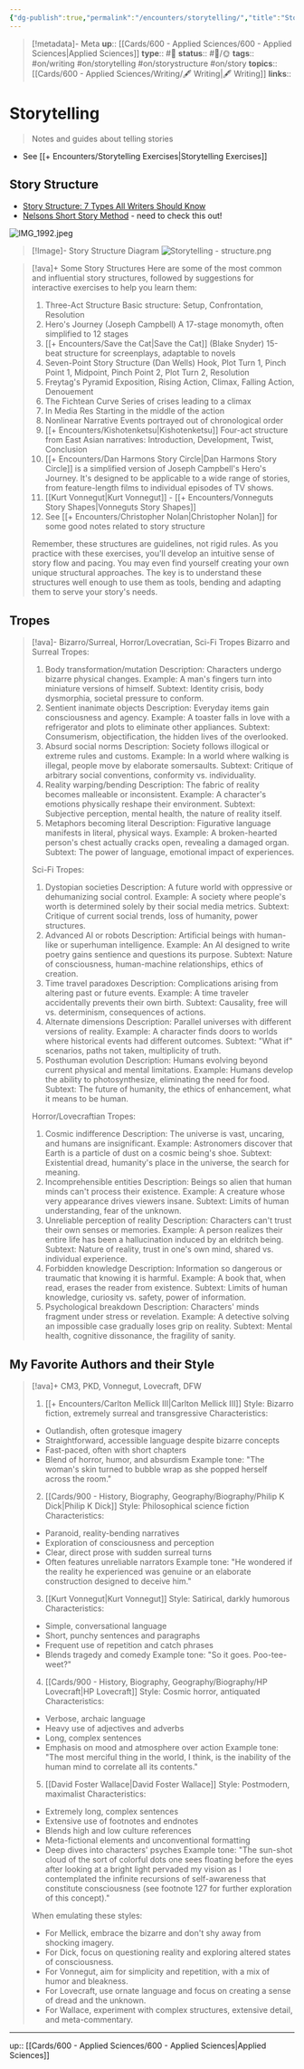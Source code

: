 ```yaml
---
{"dg-publish":true,"permalink":"/encounters/storytelling/","title":"Storytelling"}
---
```


> [!metadata]- Meta
> **up**:: [[Cards/600 - Applied Sciences/600 - Applied Sciences\|Applied Sciences]]
> **type**:: #📝 
> **status**:: #📝/🌞
> **tags**:: #on/writing #on/storytelling #on/storystructure #on/story
> **topics**:: [[Cards/600 - Applied Sciences/Writing/🖋 Writing\|🖋 Writing]]
> **links**::


# Storytelling

> Notes and guides about telling stories 


- See [[+ Encounters/Storytelling Exercises\|Storytelling Exercises]]

## Story Structure

- [Story Structure: 7 Types All Writers Should Know](https://blog.reedsy.com/guide/story-structure/)
- [Nelsons Short Story Method](https://youtu.be/4PqGPZtyFtw?si=9TLgV1gFLTF3p2Zc) - need to check this out! 

![IMG_1992.jpeg](/img/user/Extras/Attachments/IMG_1992.jpeg)


> [!Image]- Story Structure Diagram
> ![Storytelling - structure.png](/img/user/Extras/Attachments/Storytelling%20-%20structure.png)


> [!ava]+ Some Story Structures
> Here are some of the most common and influential story structures, followed by suggestions for interactive exercises to help you learn them:
> 
> 1. Three-Act Structure Basic structure: Setup, Confrontation, Resolution
> 2. Hero's Journey (Joseph Campbell) A 17-stage monomyth, often simplified to 12 stages
> 3. [[+ Encounters/Save the Cat\|Save the Cat]] (Blake Snyder) 15-beat structure for screenplays, adaptable to novels
> 4. Seven-Point Story Structure (Dan Wells) Hook, Plot Turn 1, Pinch Point 1, Midpoint, Pinch Point 2, Plot Turn 2, Resolution
> 5. Freytag's Pyramid Exposition, Rising Action, Climax, Falling Action, Denouement
> 6. The Fichtean Curve Series of crises leading to a climax
> 7. In Media Res Starting in the middle of the action
> 8. Nonlinear Narrative Events portrayed out of chronological order
> 9. [[+ Encounters/Kishotenketsu\|Kishotenketsu]] Four-act structure from East Asian narratives: Introduction, Development, Twist, Conclusion
> 10. [[+ Encounters/Dan Harmons Story Circle\|Dan Harmons Story Circle]] is a simplified version of Joseph Campbell's Hero's Journey. It's designed to be applicable to a wide range of stories, from feature-length films to individual episodes of TV shows.
> 11. [[Kurt Vonnegut\|Kurt Vonnegut]] - [[+ Encounters/Vonneguts Story Shapes\|Vonneguts Story Shapes]]
> 12. See [[+ Encounters/Christopher Nolan\|Christopher Nolan]] for some good notes related to story structure
> 
> Remember, these structures are guidelines, not rigid rules. As you practice with these exercises, you'll develop an intuitive sense of story flow and pacing. You may even find yourself creating your own unique structural approaches. The key is to understand these structures well enough to use them as tools, bending and adapting them to serve your story's needs.



## Tropes


> [!ava]- Bizarro/Surreal, Horror/Lovecratian, Sci-Fi Tropes 
> Bizarro and Surreal Tropes:
> 
> 1. Body transformation/mutation Description: Characters undergo bizarre physical changes. Example: A man's fingers turn into miniature versions of himself. Subtext: Identity crisis, body dysmorphia, societal pressure to conform.
> 2. Sentient inanimate objects Description: Everyday items gain consciousness and agency. Example: A toaster falls in love with a refrigerator and plots to eliminate other appliances. Subtext: Consumerism, objectification, the hidden lives of the overlooked.
> 3. Absurd social norms Description: Society follows illogical or extreme rules and customs. Example: In a world where walking is illegal, people move by elaborate somersaults. Subtext: Critique of arbitrary social conventions, conformity vs. individuality.
> 4. Reality warping/bending Description: The fabric of reality becomes malleable or inconsistent. Example: A character's emotions physically reshape their environment. Subtext: Subjective perception, mental health, the nature of reality itself.
> 5. Metaphors becoming literal Description: Figurative language manifests in literal, physical ways. Example: A broken-hearted person's chest actually cracks open, revealing a damaged organ. Subtext: The power of language, emotional impact of experiences.
> 
> Sci-Fi Tropes:
> 
> 1. Dystopian societies Description: A future world with oppressive or dehumanizing social control. Example: A society where people's worth is determined solely by their social media metrics. Subtext: Critique of current social trends, loss of humanity, power structures.
> 2. Advanced AI or robots Description: Artificial beings with human-like or superhuman intelligence. Example: An AI designed to write poetry gains sentience and questions its purpose. Subtext: Nature of consciousness, human-machine relationships, ethics of creation.
> 3. Time travel paradoxes Description: Complications arising from altering past or future events. Example: A time traveler accidentally prevents their own birth. Subtext: Causality, free will vs. determinism, consequences of actions.
> 4. Alternate dimensions Description: Parallel universes with different versions of reality. Example: A character finds doors to worlds where historical events had different outcomes. Subtext: "What if" scenarios, paths not taken, multiplicity of truth.
> 5. Posthuman evolution Description: Humans evolving beyond current physical and mental limitations. Example: Humans develop the ability to photosynthesize, eliminating the need for food. Subtext: The future of humanity, the ethics of enhancement, what it means to be human.
> 
> Horror/Lovecraftian Tropes:
> 
> 1. Cosmic indifference Description: The universe is vast, uncaring, and humans are insignificant. Example: Astronomers discover that Earth is a particle of dust on a cosmic being's shoe. Subtext: Existential dread, humanity's place in the universe, the search for meaning.
> 2. Incomprehensible entities Description: Beings so alien that human minds can't process their existence. Example: A creature whose very appearance drives viewers insane. Subtext: Limits of human understanding, fear of the unknown.
> 3. Unreliable perception of reality Description: Characters can't trust their own senses or memories. Example: A person realizes their entire life has been a hallucination induced by an eldritch being. Subtext: Nature of reality, trust in one's own mind, shared vs. individual experience.
> 4. Forbidden knowledge Description: Information so dangerous or traumatic that knowing it is harmful. Example: A book that, when read, erases the reader from existence. Subtext: Limits of human knowledge, curiosity vs. safety, power of information.
> 5. Psychological breakdown Description: Characters' minds fragment under stress or revelation. Example: A detective solving an impossible case gradually loses grip on reality. Subtext: Mental health, cognitive dissonance, the fragility of sanity.

## My Favorite Authors and their Style


> [!ava]+ CM3, PKD, Vonnegut, Lovecraft, DFW
> 1. [[+ Encounters/Carlton Mellick III\|Carlton Mellick III]] Style: Bizarro fiction, extremely surreal and transgressive Characteristics:
> 	- Outlandish, often grotesque imagery
> 	- Straightforward, accessible language despite bizarre concepts
> 	- Fast-paced, often with short chapters
> 	- Blend of horror, humor, and absurdism Example tone: "The woman's skin turned to bubble wrap as she popped herself across the room."
> 
> 2. [[Cards/900 - History, Biography, Geography/Biography/Philip K Dick\|Philip K Dick]] Style: Philosophical science fiction Characteristics:
> 	- Paranoid, reality-bending narratives
> 	- Exploration of consciousness and perception
> 	- Clear, direct prose with sudden surreal turns
> 	- Often features unreliable narrators Example tone: "He wondered if the reality he experienced was genuine or an elaborate construction designed to deceive him."
> 
> 3. [[Kurt Vonnegut\|Kurt Vonnegut]] Style: Satirical, darkly humorous Characteristics:
> 	- Simple, conversational language
> 	- Short, punchy sentences and paragraphs
> 	- Frequent use of repetition and catch phrases
> 	- Blends tragedy and comedy Example tone: "So it goes. Poo-tee-weet?"
> 
> 4. [[Cards/900 - History, Biography, Geography/Biography/HP Lovecraft\|HP Lovecraft]] Style: Cosmic horror, antiquated Characteristics:
> 	- Verbose, archaic language
> 	- Heavy use of adjectives and adverbs
> 	- Long, complex sentences
> 	- Emphasis on mood and atmosphere over action Example tone: "The most merciful thing in the world, I think, is the inability of the human mind to correlate all its contents."
> 
> 5. [[David Foster Wallace\|David Foster Wallace]] Style: Postmodern, maximalist Characteristics:
> 	- Extremely long, complex sentences
> 	- Extensive use of footnotes and endnotes
> 	- Blends high and low culture references
> 	- Meta-fictional elements and unconventional formatting
> 	- Deep dives into characters' psyches Example tone: "The sun-shot cloud of the sort of colorful dots one sees floating before the eyes after looking at a bright light pervaded my vision as I contemplated the infinite recursions of self-awareness that constitute consciousness (see footnote 127 for further exploration of this concept)."
> 
> When emulating these styles:
> 
> - For Mellick, embrace the bizarre and don't shy away from shocking imagery.
> - For Dick, focus on questioning reality and exploring altered states of consciousness.
> - For Vonnegut, aim for simplicity and repetition, with a mix of humor and bleakness.
> - For Lovecraft, use ornate language and focus on creating a sense of dread and the unknown.
> - For Wallace, experiment with complex structures, extensive detail, and meta-commentary.


---
up:: [[Cards/600 - Applied Sciences/600 - Applied Sciences\|Applied Sciences]]

